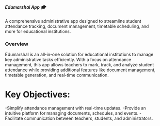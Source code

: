 
#####  Edumarshal App 🎓
A comprehensive administrative app designed to streamline student attendance tracking, document management, timetable scheduling, and more for educational institutions.

### Overview
Edumarshal is an all-in-one solution for educational institutions to manage key administrative tasks efficiently. With a focus on attendance management, this app allows teachers to mark, track, and analyze student attendance while providing additional features like document management, timetable generation, and real-time communication.

# Key Objectives:

-Simplify attendance management with real-time updates.
-Provide an intuitive platform for managing documents, schedules, and events.
-Facilitate communication between teachers, students, and administrators.
